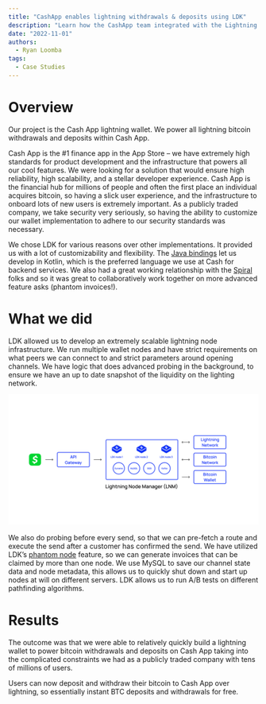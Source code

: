 ```yaml
---
title: "CashApp enables lightning withdrawals & deposits using LDK"
description: "Learn how the CashApp team integrated with the Lightning Network, allowing its users to send and receive bitcoin instantly."
date: "2022-11-01"
authors:
  - Ryan Loomba
tags:
  - Case Studies 
--- 
```


# Overview
Our project is the Cash App lightning wallet. We power all lightning bitcoin withdrawals and deposits within Cash App.

Cash App is the #1 finance app in the App Store – we have extremely high standards for product development and the infrastructure that powers all our cool features. We were looking for a solution that would ensure high reliability, high scalability, and a stellar developer experience. Cash App is the financial hub for millions of people and often the first place an individual acquires bitcoin, so having a slick user experience, and the infrastructure to onboard lots of new users is extremely important. As a publicly traded company, we take security very seriously, so having the ability to customize our wallet implementation to adhere to our security standards was necessary.

We chose LDK for various reasons over other implementations. It provided us with a lot of customizability and flexibility. The [Java bindings](https://github.com/lightningdevkit/ldk-garbagecollected) let us develop in Kotlin, which is the preferred language we use at Cash for backend services. We also had a great working relationship with the [Spiral](https://spiral.xyz/) folks and so it was great to collaboratively work together on more advanced feature asks (phantom invoices!).

# What we did
LDK allowed us to develop an extremely scalable lightning node infrastructure. We run multiple wallet nodes and have strict requirements on what peers we can connect to and strict parameters around opening channels. We have logic that does advanced probing in the background, to ensure we have an up to date snapshot of the liquidity on the lighting network.

![CashApp architecture](../assets/cash-app-architecture.svg)

We also do probing before every send, so that we can pre-fetch a route and execute the send after a customer has confirmed the send. We have utilized LDK’s [phantom node](https://lightningdevkit.org/blog/introducing-phantom-node-payments/) feature, so we can generate invoices that can be claimed by more than one node. We use MySQL to save our channel state data and node metadata, this allows us to quickly shut down and start up nodes at will on different servers. LDK allows us to run A/B tests on different pathfinding algorithms.

# Results

The outcome was that we were able to relatively quickly build a lightning wallet to power bitcoin withdrawals and deposits on Cash App taking into the complicated constraints we had as a publicly traded company with tens of millions of users.

Users can now deposit and withdraw their bitcoin to Cash App over lightning, so essentially instant BTC deposits and withdrawals for free.
